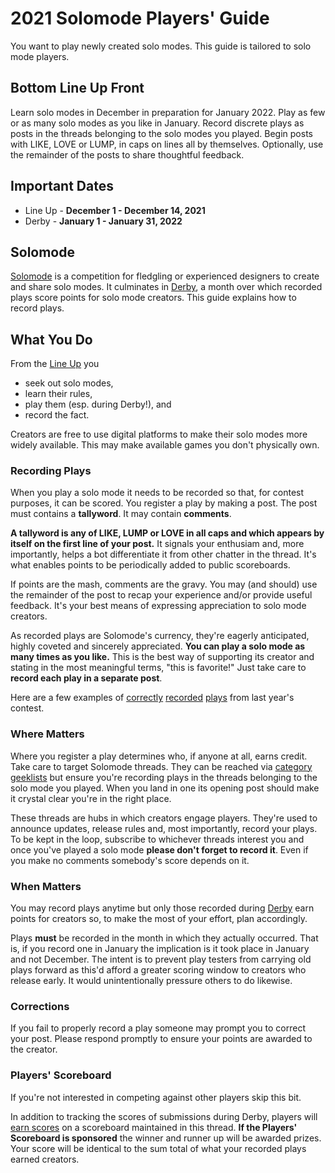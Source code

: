 # 2021 Solomode Players' Guide

You want to play newly created solo modes.  This guide is tailored to solo mode players.

## Bottom Line Up Front
Learn solo modes in December in preparation for January 2022.  Play as few or as many solo modes as you like in January.  Record discrete plays as posts in the threads belonging to the solo modes you played.  Begin posts with LIKE, LOVE or LUMP, in caps on lines all by themselves.  Optionally, use the remainder of the posts to share thoughtful feedback.

## Important Dates
* Line Up - **December 1 - December 14, 2021**
* Derby - **January 1 - January 31, 2022**

## Solomode
[Solomode](./announcement-solomode.md) is a competition for fledgling or experienced designers to create and share solo modes.  It culminates in [Derby](./announcement-derby.md), a month over which recorded plays score points for solo mode creators.  This guide explains how to record plays.

## What You Do
From the [Line Up](./categories.md) you
* seek out solo modes,
* learn their rules,
* play them (esp. during Derby!), and
* record the fact.

Creators are free to use digital platforms to make their solo modes more widely available.  This may make available games you don't physically own.

### Recording Plays
When you play a solo mode it needs to be recorded so that, for contest purposes, it can be scored.  You register a play by making a post.  The post must contains a **tallyword**.  It may contain **comments**.

**A tallyword is any of LIKE, LUMP or LOVE in all caps and which appears by itself on the first line of your post.**  It signals your enthusiam and, more importantly, helps a bot differentiate it from other chatter in the thread.  It's what enables points to be periodically added to public scoreboards.

If points are the mash, comments are the gravy.  You may (and should) use the remainder of the post to recap your experience and/or provide useful feedback.  It's your best means of expressing appreciation to solo mode creators.

As recorded plays are Solomode's currency, they're eagerly anticipated, highly coveted and sincerely appreciated.  **You can play a solo mode as many times as you like.**  This is the best way of supporting its creator and stating in the most meaningful terms, "this is favorite!"  Just take care to **record each play in a separate post**.

Here are a few examples of [correctly](https://www.boardgamegeek.com/thread/2554285/article/36891615#36891615) [recorded](https://www.boardgamegeek.com/thread/2554285/article/37000248#37000248) [plays](https://www.boardgamegeek.com/thread/2554285/article/37122326#37122326) from last year's contest.

### Where Matters
Where you register a play determines who, if anyone at all, earns credit.  Take care to target Solomode threads.  They can be reached via [category geeklists](./categories.md) but ensure you're recording plays in the threads belonging to the solo mode you played.  When you land in one its opening post should make it crystal clear you're in the right place.

These threads are hubs in which creators engage players.  They're used to announce updates, release rules and, most importantly, record your plays.  To be kept in the loop, subscribe to whichever threads interest you and once you've played a solo mode **please don't forget to record it**.  Even if you make no comments somebody's score depends on it.

### When Matters
You may record plays anytime but only those recorded during [Derby](./announcement-derby.md) earn points for creators so, to make the most of your effort, plan accordingly.

Plays **must** be recorded in the month in which they actually occurred.  That is, if you record one in January the implication is it took place in January and not December.  The intent is to prevent play testers from carrying old plays forward as this'd afford a greater scoring window to creators who release early.  It would unintentionally pressure others to do likewise.

### Corrections
If you fail to properly record a play someone may prompt you to correct your post.  Please respond promptly to ensure your points are awarded to the creator.

### Players' Scoreboard
If you're not interested in competing against other players skip this bit.

In addition to tracking the scores of submissions during Derby, players will [earn scores](./scoring-guide.md) on a scoreboard maintained in this thread.  **If the Players' Scoreboard is sponsored** the winner and runner up will be awarded prizes.  Your score will be identical to the sum total of what your recorded plays earned creators.
